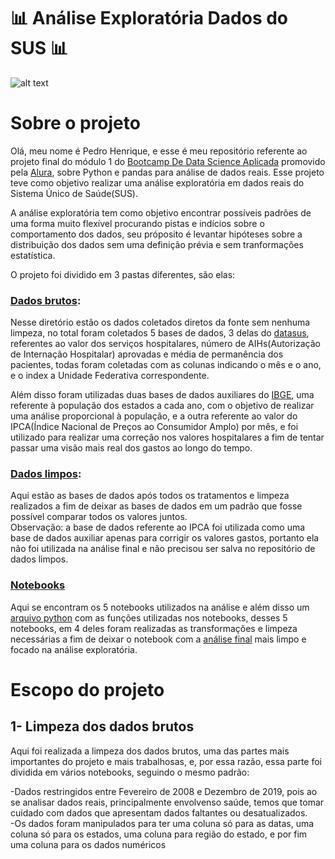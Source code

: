 # :bar_chart: Análise Exploratória Dados do SUS :bar_chart:

![alt text](https://upload.wikimedia.org/wikipedia/commons/thumb/0/0b/Logo_SUS.svg/1200px-Logo_SUS.svg.png)

# Sobre o projeto

Olá, meu nome é Pedro Henrique, e esse é meu repositório referente ao projeto final do módulo 1 do [Bootcamp De Data Science Aplicada](https://www.alura.com.br/bootcamp/data-science-aplicada/matriculas-abertas) promovido pela [Alura](https://www.alura.com.br/), sobre Python e pandas para análise de dados reais. Esse projeto teve como objetivo realizar uma análise exploratória em dados reais do Sistema Único de Saúde(SUS).

A análise exploratória tem como objetivo encontrar possíveis padrões de uma forma muito flexível procurando pistas e indícios sobre o comportamento dos dados, seu próposito é levantar hipóteses sobre a distribuição dos dados sem uma definição prévia e sem tranformações estatística.

O projeto foi dividido em 3 pastas diferentes, são elas:
 
### [Dados brutos](https://github.com/Pedro-correa-almeida/Projeto_final_M1_bootcamp_alura/tree/main/dados_limpos): 

Nesse diretório estão os dados coletados diretos da fonte sem nenhuma limpeza, no total foram coletados 5 bases de dados, 3 delas do [datasus](http://tabnet.datasus.gov.br/cgi/menu_tabnet_php.htm#), referentes ao valor dos serviços hospitalares, número de AIHs(Autorização de Internação Hospitalar) aprovadas e média de permanência dos pacientes, todas foram coletadas com as colunas indicando o mês e o ano, e o index a Unidade Federativa correspondente.

Além disso foram utilizadas duas bases de dados auxiliares do [IBGE](https://www.ibge.gov.br/pt/inicio.html), uma referente à população dos estados a cada ano, com o objetivo de realizar uma análise proporcional à população, e a outra referente ao valor do IPCA(Índice Nacional de Preços ao Consumidor Amplo) por mês, e foi utilizado para realizar uma correção nos valores hospitalares a fim de tentar passar uma visão mais real dos gastos ao longo do tempo.

### [Dados limpos](https://github.com/Pedro-correa-almeida/Projeto_final_M1_bootcamp_alura/tree/main/dados_limpos):

Aqui estão as bases de dados após todos os tratamentos e limpeza realizados a fim de deixar as bases de dados em um padrão que fosse possível comparar todos os valores juntos.
<br>
Observação: a base de dados referente ao IPCA foi utilizada como uma base de dados auxiliar apenas para corrigir os valores gastos, portanto ela não foi utilizada na análise final e não precisou ser salva no repositório de dados limpos.

### [Notebooks](https://github.com/Pedro-correa-almeida/Projeto_final_M1_bootcamp_alura/tree/main/notebooks)

Aqui se encontram os 5 notebooks utilizados na análise e além disso um [arquivo python](https://github.com/Pedro-correa-almeida/Projeto_final_M1_bootcamp_alura/tree/main/notebooks/funcoes_datasus.py) com as funções utilizadas nos notebooks, desses 5 notebooks, em 4 deles foram realizadas as transformações e limpeza necessárias a fim de deixar o notebook com a [análise final](https://github.com/Pedro-correa-almeida/Projeto_final_M1_bootcamp_alura/blob/main/notebooks/analise_exploratoria_final.ipynb) mais limpo e focado na análise exploratória.

# Escopo do projeto

## 1- Limpeza dos dados brutos

Aqui foi realizada a limpeza dos dados brutos, uma das partes mais importantes do projeto e mais trabalhosas, e, por essa razão, essa parte foi dividida em vários notebooks, seguindo o mesmo padrão:

-Dados restringidos entre Fevereiro de 2008 e Dezembro de 2019, pois ao se analisar dados reais, principalmente envolvenso saúde, temos que tomar cuidado com dados que apresentam dados faltantes ou desatualizados.
<br>
-Os dados foram manipulados para ter uma coluna só para as datas, uma coluna só para os estados, uma coluna para região do estado, e por fim uma coluna para os dados numéricos

##

